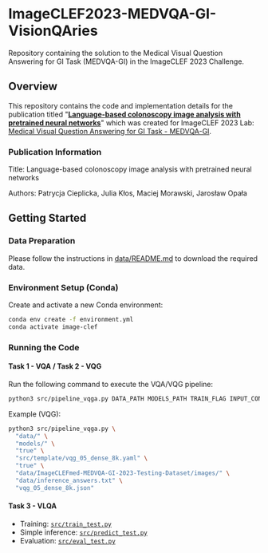 # ImageCLEF2023-MEDVQA-GI-VisionQAries

Repository containing the solution to the Medical Visual Question Answering for GI Task (MEDVQA-GI) in the ImageCLEF 2023 Challenge.

## Overview

This repository contains the code and implementation details for the publication titled "**[Language-based colonoscopy image analysis with pretrained neural networks](https://ceur-ws.org/Vol-3497/paper-120.pdf)**" which was created for ImageCLEF 2023 Lab: [Medical Visual Question Answering for GI Task - MEDVQA-GI](https://www.imageclef.org/2023/medical/vqa).

### Publication Information

Title: Language-based colonoscopy image analysis with pretrained neural networks

Authors: Patrycja Cieplicka, Julia Kłos, Maciej Morawski, Jarosław Opała

## Getting Started

### Data Preparation

Please follow the instructions in [data/README.md](data/README.md) to download the required data.

### Environment Setup (Conda)

Create and activate a new Conda environment:

```bash
conda env create -f environment.yml
conda activate image-clef
```

### Running the Code

#### Task 1 - VQA / Task 2 - VQG

Run the following command to execute the VQA/VQG pipeline:

```bash
python3 src/pipeline_vqga.py DATA_PATH MODELS_PATH TRAIN_FLAG INPUT_CONFIG INFERENCE_DATA_PATH INFERENCE_TEXTS_PATH INFERENCE_OUTPUT_PATH
```

Example (VQG):

```bash
python3 src/pipeline_vqga.py \
  "data/" \
  "models/" \
  "true" \
  "src/template/vqg_05_dense_8k.yaml" \
  "true" \
  "data/ImageCLEFmed-MEDVQA-GI-2023-Testing-Dataset/images/" \
  "data/inference_answers.txt" \
  "vqg_05_dense_8k.json"
```

#### Task 3 - VLQA

- Training: [`src/train_test.py`](src/train_test.py)
- Simple inference: [`src/predict_test.py`](src/predict_test.py)
- Evaluation: [`src/eval_test.py`](src/eval_test.py)
